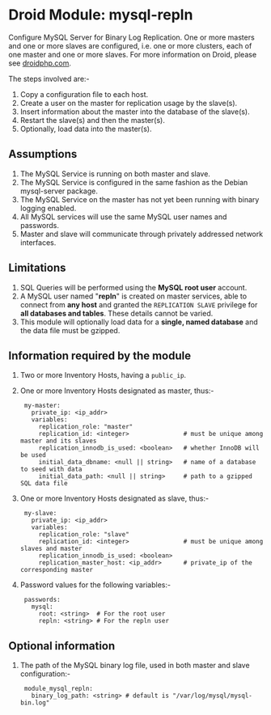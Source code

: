 # Droid Module: mysql-repln

Configure MySQL Server for Binary Log Replication. One or more masters and one
or more slaves are configured, i.e. one or more clusters, each of one master
and one or more slaves. For more information on Droid, please see
[droidphp.com](http://droidphp.com).

The steps involved are:-

1. Copy a configuration file to each host.
2. Create a user on the master for replication usage by the slave(s).
3. Insert information about the master into the database of the slave(s).
4. Restart the slave(s) and then the master(s).
5. Optionally, load data into the master(s).


## Assumptions

1. The MySQL Service is running on both master and slave.
2. The MySQL Service is configured in the same fashion as the Debian
   mysql-server package.
3. The MySQL Service on the master has not yet been running with binary
   logging enabled.
4. All MySQL services will use the same MySQL user names and passwords.
5. Master and slave will communicate through privately addressed network
   interfaces.


## Limitations

1. SQL Queries will be performed using the **MySQL root user** account.
2. A MySQL user named "**repln**" is created on master services, able to
   connect from **any host** and granted the `REPLICATION SLAVE` privilege for
   **all databases and tables**. These details cannot be varied.
3. This module will optionally load data for a **single, named database** and
   the data file must be gzipped.


## Information required by the module

1. Two or more Inventory Hosts, having a `public_ip`.
2. One or more Inventory Hosts designated as master, thus:-

        my-master:
          private_ip: <ip_addr>
          variables:
            replication_role: "master"
            replication_id: <integer>               # must be unique among master and its slaves
            replication_innodb_is_used: <boolean>   # whether InnoDB will be used
            initial_data_dbname: <null || string>   # name of a database to seed with data
            initial_data_path: <null || string>     # path to a gzipped SQL data file

3. One or more Inventory Hosts designated as slave, thus:-

        my-slave:
          private_ip: <ip_addr>
          variables:
            replication_role: "slave"
            replication_id: <integer>               # must be unique among slaves and master
            replication_innodb_is_used: <boolean>
            replication_master_host: <ip_addr>      # private_ip of the corresponding master

4. Password values for the following variables:-

        passwords:
          mysql:
            root: <string>  # For the root user
            repln: <string> # For the repln user


## Optional information

1. The path of the MySQL binary log file, used in both master and slave
   configuration:-

        module_mysql_repln:
          binary_log_path: <string> # default is "/var/log/mysql/mysql-bin.log"
